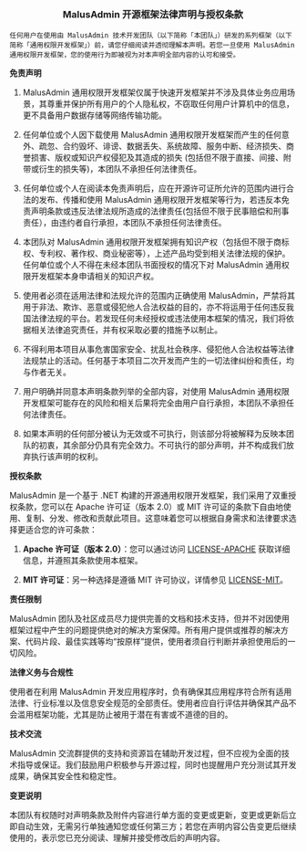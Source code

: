 <div align="center"><h3>MalusAdmin 开源框架法律声明与授权条款</h3></div>

```
任何用户在使用由 MalusAdmin 技术开发团队（以下简称「本团队」）研发的系列框架（以下简称「通用权限开发框架」）前，请您仔细阅读并透彻理解本声明。若您一旦使用 MalusAdmin 通用权限开发框架，您的使用行为即被视为对本声明全部内容的认可和接受。 
```

**免责声明**

1. MalusAdmin 通用权限开发框架仅属于快速开发框架并不涉及具体业务应用场景，其尊重并保护所有用户的个人隐私权，不窃取任何用户计算机中的信息，更不具备用户数据存储等网络传输功能。

2. 任何单位或个人因下载使用 MalusAdmin 通用权限开发框架而产生的任何意外、疏忽、合约毁坏、诽谤、数据丢失、系统故障、服务中断、经济损失、商誉损害、版权或知识产权侵犯及其造成的损失 (包括但不限于直接、间接、附带或衍生的损失等)，本团队不承担任何法律责任。

3. 任何单位或个人在阅读本免责声明后，应在开源许可证所允许的范围内进行合法的发布、传播和使用 MalusAdmin 通用权限开发框架等行为，若违反本免责声明条款或违反法律法规所造成的法律责任(包括但不限于民事赔偿和刑事责任），由违约者自行承担，本团队不承担任何法律责任。

4. 本团队对 MalusAdmin 通用权限开发框架拥有知识产权（包括但不限于商标权、专利权、著作权、商业秘密等），上述产品均受到相关法律法规的保护。任何单位或个人不得在未经本团队书面授权的情况下对 MalusAdmin 通用权限开发框架本身申请相关的知识产权。

5. 使用者必须在适用法律和法规允许的范围内正确使用 MalusAdmin，严禁将其用于非法、欺诈、恶意或侵犯他人合法权益的目的，亦不将运用于任何违反我国法律法规的平台。若发现任何未经授权或违法使用本框架的情况，我们将依据相关法律追究责任，并有权采取必要的措施予以制止。

6. 不得利用本项目从事危害国家安全、扰乱社会秩序、侵犯他人合法权益等法律法规禁止的活动。任何基于本项目二次开发而产生的一切法律纠纷和责任，均与作者无关。

7. 用户明确并同意本声明条款列举的全部内容，对使用 MalusAdmin 通用权限开发框架可能存在的风险和相关后果将完全由用户自行承担，本团队不承担任何法律责任。

8. 如果本声明的任何部分被认为无效或不可执行，则该部分将被解释为反映本团队的初衷，其余部分仍具有完全效力。不可执行的部分声明，并不构成我们放弃执行该声明的权利。


**授权条款**

MalusAdmin 是一个基于 .NET 构建的开源通用权限开发框架，我们采用了双重授权条款，您可以在 Apache 许可证（版本 2.0）或 MIT 许可证的条款下自由地使用、复制、分发、修改和贡献此项目。这意味着您可以根据自身需求和法律要求选择更适合您的许可条款：

1. **Apache 许可证（版本 2.0）**：您可以通过访问 [LICENSE-APACHE](https://gitee.com/Pridejoy/MalusAdmin/blob/master/LICENSE-APACHE) 获取详细信息，并遵照其条款使用本框架。

2. **MIT 许可证**：另一种选择是遵循 MIT 许可协议，详情参见 [LICENSE-MIT](https://gitee.com/Pridejoy/MalusAdmin/blob/master/LICENSE)。


**责任限制**

MalusAdmin 团队及社区成员尽力提供完善的文档和技术支持，但并不对因使用框架过程中产生的问题提供绝对的解决方案保障。所有用户提供或推荐的解决方案、代码片段、最佳实践等均“按原样”提供，使用者须自行判断并承担使用后的一切风险。


**法律义务与合规性**

使用者在利用 MalusAdmin 开发应用程序时，负有确保其应用程序符合所有适用法律、行业标准以及信息安全规范的全部责任。使用者应自行评估并确保其产品不会滥用框架功能，尤其是防止被用于潜在有害或不道德的目的。


**技术交流**

MalusAdmin 交流群提供的支持和资源旨在辅助开发过程，但不应视为全面的技术指导或保证。我们鼓励用户积极参与开源过程，同时也提醒用户充分测试其开发成果，确保其安全性和稳定性。


**变更说明**

本团队有权随时对声明条款及附件内容进行单方面的变更或更新，变更或更新后立即自动生效，无需另行单独通知您或任何第三方；若您在声明内容公告变更后继续使用的，表示您已充分阅读、理解并接受修改后的声明内容。

